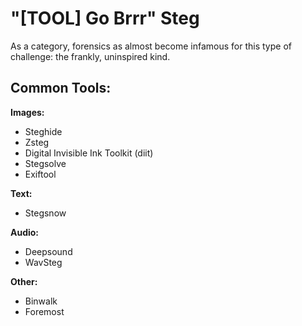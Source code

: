 # "[TOOL] Go Brrr" Steg



As a category, forensics as almost become infamous for this type of challenge: the frankly, uninspired kind.

## Common Tools:
**Images:**
- Steghide
- Zsteg
- Digital Invisible Ink Toolkit (diit)
- Stegsolve
- Exiftool

**Text:**
- Stegsnow

**Audio:**
- Deepsound
- WavSteg

**Other:**
- Binwalk
- Foremost
